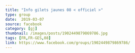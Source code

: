 ```yaml
---
title: "Info gilets jaunes 08 < officiel >"
type: group
date:  2019-03-07
source: facebook
category: [gj]
thumbnail: /images/posts/1902449879869786.jpg
tags: [FR,FR-GES,08]
link: https://www.facebook.com/groups/1902449879869786/
---
```

